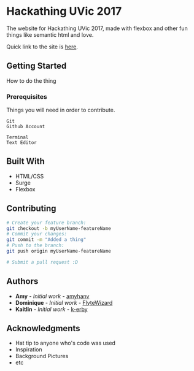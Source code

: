 # Hackathing UVic 2017

The website for Hackathing UVic 2017, made with flexbox and other fun things like semantic html and love.

Quick link to the site is [here](http://www.hackathinguvic.com).

## Getting Started

How to do the thing

### Prerequisites

Things you will need in order to contribute.

```
Git
Github Account

Terminal
Text Editor
```

## Built With

* HTML/CSS
* Surge
* Flexbox

## Contributing

```bash
# Create your feature branch: 
git checkout -b myUserName-featureName
# Commit your changes: 
git commit -m "Added a thing"
# Push to the branch: 
git push origin myUserName-featureName

# Submit a pull request :D
```

## Authors

* **Amy** - *Initial work* - [amyhanv](https://github.com/amyhanv)
* **Dominique** - *Initial work* - [FlyteWizard](https://github.com/FlyteWizard)
* **Kaitlin** - *Initial work* - [k-erby](https://github.com/k-erby)

## Acknowledgments

* Hat tip to anyone who's code was used
* Inspiration
* Background Pictures
* etc
